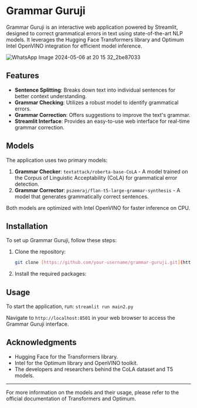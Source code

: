 # Grammar Guruji

Grammar Guruji is an interactive web application powered by Streamlit, designed to correct grammatical errors in text using state-of-the-art NLP models. It leverages the Hugging Face Transformers library and Optimum Intel OpenVINO integration for efficient model inference.

![WhatsApp Image 2024-05-06 at 20 15 32_2be87033](https://github.com/TABREZ-96/Grammer_Guruji/assets/114156392/b0fe0f8e-93eb-4791-b691-d40541b82a0d)


## Features

- **Sentence Splitting**: Breaks down text into individual sentences for better context understanding.
- **Grammar Checking**: Utilizes a robust model to identify grammatical errors.
- **Grammar Correction**: Offers suggestions to improve the text's grammar.
- **Streamlit Interface**: Provides an easy-to-use web interface for real-time grammar correction.

## Models

The application uses two primary models:

1. **Grammar Checker**: `textattack/roberta-base-CoLA` - A model trained on the Corpus of Linguistic Acceptability (CoLA) for grammatical error detection.
2. **Grammar Corrector**: `pszemraj/flan-t5-large-grammar-synthesis` - A model that generates grammatically correct sentences.

Both models are optimized with Intel OpenVINO for faster inference on CPU.

## Installation

To set up Grammar Guruji, follow these steps:

1. Clone the repository:
   ```bash
   git clone [https://github.com/your-username/grammar-guruji.git](https://github.com/TABREZ-96/Grammer_Guruji/)
   ```

2. Install the required packages:

## Usage

To start the application, run:
```streamlit run main2.py```


Navigate to `http://localhost:8501` in your web browser to access the Grammar Guruji interface.

## Acknowledgments

- Hugging Face for the Transformers library.
- Intel for the Optimum library and OpenVINO toolkit.
- The developers and researchers behind the CoLA dataset and T5 models.

---

For more information on the models and their usage, please refer to the official documentation of Transformers and Optimum.

